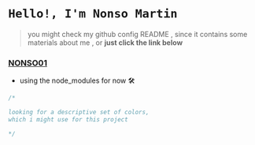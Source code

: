 # `Hello!, I'm Nonso Martin`
> you might check my github config README , since it contains some materials about me , or **just click the link below**

### [NONSO01](https://nonso01.netlify.app)

 - using the node_modules for now 🛠️

```css
/*

looking for a descriptive set of colors, 
which i might use for this project

*/

```

